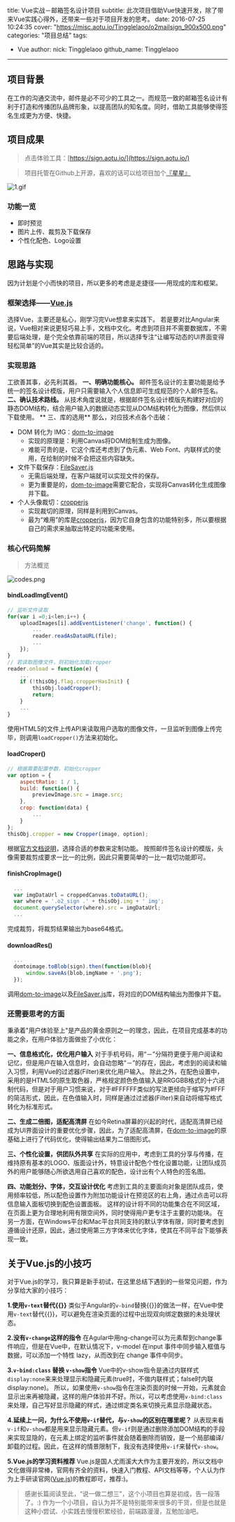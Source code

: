 title: Vue实战－邮箱签名设计项目
subtitle: 此次项目借助Vue快速开发，除了带来Vue实践心得外，还带来一些对于项目开发的思考。
date: 2016-07-25 10:24:35
cover: "https://misc.aotu.io/Tingglelaoo/o2mailsign_900x500.png"
categories: "项目总结"
tags:
- Vue
author:
    nick: Tingglelaoo
    github_name: Tingglelaoo

---

<!-- more -->

## 项目背景
  在工作的沟通交流中，邮件是必不可少的工具之一。而规范一致的邮箱签名设计有利于打造和传播团队品牌形象，以提高团队的知名度。同时，借助工具能够使得签名生成更为方便、快捷。

## 项目成果
>点击体验工具：[https://sign.aotu.io/](https://sign.aotu.io/)

>项目托管在Github上开源，喜欢的话可以给项目加个[『星星』](https://github.com/o2team/sign/tree/master)

![1.gif](https://misc.aotu.io/Tingglelaoo/sign.gif)

### 功能一览
  - 即时预览
  - 图片上传、裁剪及下载保存
  - 个性化配色、Logo设置

## 思路与实现
  因为计划是个小而快的项目，所以更多的考虑是走捷径——用现成的库和框架。
### 框架选择——[Vue.js](http://cn.vuejs.org/)
  选择Vue，主要还是私心，刚学习完Vue想拿来实践下。
  若是要对比Angular来说，Vue相对来说更轻巧易上手，文档中文化。考虑到项目并不需要数据库，不需要后端处理，是个完全依靠前端的项目，所以选择专注“让编写动态的UI界面变得轻松简单”的Vue其实是比较合适的。
### 实现思路
  工欲善其事，必先利其器。
  **一、明确功能核心。**
  邮件签名设计的主要功能是给予统一的签名设计模版，用户只需要输入个人信息即可生成规范的个人邮件签名。
  **二、确认技术路线。**
  从技术角度说就是，根据邮件签名设计模版先构建好对应的静态DOM结构，结合用户输入的数据动态实现从DOM结构转化为图像，然后供以下载使用。
 ** 三、库的选用**
  那么，对应技术点各个击破：
  - DOM 转化为 IMG：[dom-to-image](https://github.com/tsayen/dom-to-image)
    - 实现的原理是：利用Canvas将DOM绘制生成为图像。
    - 难能可贵的是，它这个库还考虑到了伪元素、Web Font、内联样式的使用，在绘制的时候不会把这些内容缺失。
  - 文件下载保存：[FileSaver.js](https://github.com/eligrey/FileSaver.js)
    - 无需后端处理，在客户端就可以实现文件的保存。
    - 更为重要是的，[dom-to-image](https://github.com/tsayen/dom-to-image)需要它配合，实现将Canvas转化生成图像并下载。
  - 个人头像裁切：[cropperjs](https://github.com/fengyuanchen/cropperjs)
    - 实现裁切的原理，同样是利用到Canvas。
    - 最为“难用”的库是[cropperjs](https://github.com/fengyuanchen/cropperjs)，因为它自身包含的功能特别多，所以要根据自己的需求来抽取出特定的功能来使用。

### 核心代码简解

> 方法概览

![codes.png](https://misc.aotu.io/Tingglelaoo/codes.jpg)

#### bindLoadImgEvent()
```javascript
// 监听文件读取
for(var i =0;i<len;i++) {
    uploadImages[i].addEventListener('change', function() {
        ...
        reader.readAsDataURL(file);
        ...
    });
}
// 若读取图像文件，则初始化加载cropper
reader.onload = function(e) {
    ...
    if (!thisObj.flag.cropperHasInit) {
        thisObj.loadCropper();
        return;
    }
    ...
}
```
使用HTML5的文件上传API来读取用户选取的图像文件，一旦监听到图像上传完毕，则调用`loadCropper()`方法来初始化。


#### loadCroper()
```javascript
// 根据需要配置参数，初始化cropper
var option = {
    aspectRatio: 1 / 1,
    build: function() {
        previewImage.src = image.src;
    },
    crop: function(data) {
        ...
    }
};
thisObj.cropper = new Cropper(image, option);
```
根据[官方文档说明](https://github.com/fengyuanchen/cropperjs/blob/master/README.md)，选择合适的参数来定制功能。
按照邮件签名设计的模版，头像需要裁剪成要求一比一的比例，因此只需要简单的一比一裁切功能即可。


#### finishCropImage()
```javascript
  ...
  var imgDataUrl = croppedCanvas.toDataURL();
  var where = '.o2_sign .' + thisObj.img + ' img';
  document.querySelector(where).src = imgDataUrl;
  ...
```
完成裁剪，将裁剪结果输出为base64格式。

#### downloadRes()
```javascript
  ...
  domtoimage.toBlob(sign).then(function(blob){ 
      window.saveAs(blob,imgName + '.png');
  });

```
调用[dom-to-image](https://github.com/tsayen/dom-to-image)以及[FileSaver.js](https://github.com/eligrey/FileSaver.js)库，将对应的DOM结构输出为图像并下载。

### 还需要思考的方面
  秉承着"用户体验至上"是产品的黄金原则之一的理念，因此，在项目完成基本的功能之余，在用户体验方面做些了小优化：

**一、信息格式化，优化用户输入**
  对于手机号码，用“－”分隔符更便于用户阅读和记忆，但是用户在输入信息时，会自动忽略“－”的存在，因此，考虑到的阅读和输入习惯，利用Vue的过滤器(Filter)来优化用户输入。
  除此之外，在配色设置中，采用的是HTML5的原生取色器，严格规定颜色色值输入是RRGGBB格式的十六进制代码，但是对于用户习惯来说，对于#FFFFFF类似的写法更倾向于缩写为#FFF的简洁形式，因此，在色值输入时，同样是通过过滤器(Filter)来自动将缩写格式转化为标准形式。
  
**二、生成二倍图，适配高清屏**
在如今Retina屏幕的兴起的时代，适配高清屏已经成为UI界面设计的重要优化步骤，因此，为了适配高清屏，在[dom-to-image](https://github.com/tsayen/dom-to-image)的原基础上进行了代码优化，使得输出结果为二倍图形式。

**三、个性化设置，供团队外共享**
在实际的应用中，考虑到工具的分享与传播，在维持原有基本的LOGO、版面设计外，特意设计配色个性化设置功能，让团队成员外的用户能够随心所欲选用自己喜欢的配色，设计出有个人特色的签名图。

**四、功能划分、字体，交互设计优化**
考虑到工具的主要面向对象是团队成员，使用频率较低，所以配色设置作为附加功能设计在预览区的右上角，通过点击可以将信息输入面板切换到配色设置面板。
这样的设计将不同的功能集合在不同区域，在页面上更为合理地利用有限空间外，同时使得用户更专注于主要的功能块。
在另一方面，在Windows平台和Mac平台共同支持的默认字体有限，同时要考虑到遵循设计还原，因此，通过使用第三方字体来优化字体，使其在不同平台下能够表现一致。


## 关于Vue.js的小技巧
对于Vue.js的学习，我只算是新手初试，在这里总结下遇到的一些常见问题，作为分享给大家的小技巧：

**1.使用`v-text`替代&#123;&#123;&#125;&#125;**
类似于Angular的`v-bind`替换&#123;&#123;&#125;&#125;的做法一样，在Vue中使用`v-text`替代&#123;&#123;&#125;&#125;，可以避免在渲染页面的过程中出现双向绑定数据的未处理状态。

**2.没有`v-change`这样的指令**
在Agular中用ng-change可以为元素帮到change事件响应，但是在Vue中，在默认情况下，v-model 在input 事件中同步输入框值与数据，可以添加一个特性 lazy，从而改到在 change 事件中同步。

**3.`v-bind:class` 替换 `v-show`指令**
Vue中的v-show指令是通过内联样式`display:none`来来处理显示和隐藏元素(true时，不做内联样式；false时内联display:none)。
所以，如果使用`v-show`指令在渲染页面的时候一开始，元素就会显示出来再被隐藏，这样的用户体验并不好。所以，可以考虑使用`v-bind:class` 来处理，自己写好显示隐藏的样式，通过绑定类名来切换元素显示隐藏状态。

**4.延续上一问，为什么不使用`v-if`替代，与`v-show`的区别在哪里呢？**
从表现来看`v-if`和`v-show`都是用来显示隐藏元素。但`v-if`则是通过删除添加DOM结构的手段来实现显隐的，在元素上绑定的监听事件就会随着删除而销毁，是一个局部编译/卸载的过程。因此，在这样的情景限制下，我没有选择使用`v-if`来替代`v-show`。

**5.Vue.js的学习资料推荐**
Vue.js是国人尤雨溪大大作为主要开发的，所以文档中文化做得非常棒，官网有齐全的资料，快速入门教程、API文档等等，个人认为作为上手研读官网([Vue.js](http://cn.vuejs.org/guide/))的教程即可，推荐:)。


>  感谢长篇阅读至此，“说一做二想三”，这个小项目也算是初成，告一段落了。:)
作为一个小项目，自认为并不是特别能带来很多的干货，但是也就是这种小尝试、小实践去慢慢积累经验，前端路漫漫，互勉加油吧。






  